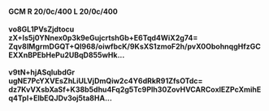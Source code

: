#### GCM R 20/0c/400 L 20/0c/400
**vo8GL1PVsZjdtocu**<br/>**zX+Is5j0YNnex0p3k9eGujcrtshGb+E6Tqd4WiX2g74=**<br/>**Zqv8IMgrmDGQT+Ql968/oiwfbcK/9KsXS1zmoF2h/pvX0ObohnqgHfzGCEXXnBPEbHePu2UBqD855wHk...**<br/><br/>
**v9tN+hjASqlubdGr**<br/>**ugNE7PcYXVEsZhLiULVjDmQiw2c4Y6dRkR91ZfsOTdc=**<br/>**dz7KvVXsbXaSf+K38b5dhu4Fq2g5Tc9Plh30ZovHVCARCoxlEZPcXmihEq4Tpl+ElbEQJDv3oj5ta8HA...**